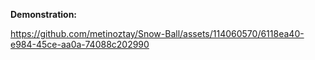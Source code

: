 **Demonstration:**

https://github.com/metinoztay/Snow-Ball/assets/114060570/6118ea40-e984-45ce-aa0a-74088c202990

